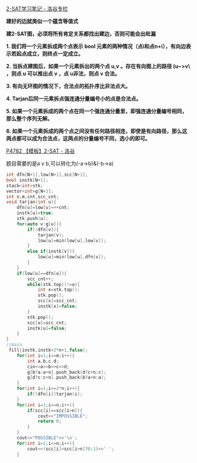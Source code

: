 [2-SAT学习笔记 - 洛谷专栏](https://www.luogu.com.cn/article/5tnmwo5l)

**建好的边就类似一个蕴含等值式**

**建2-SAT图，必须将所有肯定关系都找出建边，否则可能会出纰漏**

**1. 我们将一个元素拆成两个点表示 bool 元素的两种情况（点i和点n+i），有向边表示若起点成立，则终点一定成立。**

**2. 当拆点建图后，如果一个元素拆出的两个点 u,v 。存在有向图上的路径 (u−>v\ ，则点 u 可以推出点 v ，点 u非法，则点 v 合法。**

**3. 有向无环图的情况下，合法点的拓扑序比非法点大。**

**4. Tarjan后同一元素拆点强连通分量编号小的点是合法点。**

**5. 如果一个元素拆成的两个点在同一个强连通分量里，即强连通分量编号相同，那么整个序列无解。**

**6. 如果一个元素拆成的两个点之间没有任何路径相连，即使是有向路径，那么这两点都可以成为合法点，这两点的分量编号不同，选小的即可。**



[P4782 【模板】2-SAT - 洛谷](https://www.luogu.com.cn/problem/P4782)

题目需要的是a v b,可以转化为(-a->b)&(-b->a)

```c++
int dfn[N+1],low[N+1],scc[N+1];
bool instk[N+1];
stack<int>stk;
vector<int>g[N+1];
int n,m,cnt,scc_cnt;
void tarjan(int u){
	dfn[u]=low[u]=++cnt;
	instk[u]=true;
	stk.push(u);
	for(auto v:g[u]){
		if(!dfn[v]){
			tarjan(v);
			low[u]=min(low[u],low[v]);
		}
		else if(instk[v]){
			low[u]=min(low[u],dfn[v]);
		}
	}
	if(low[u]==dfn[u]){
		scc_cnt++;
		while(stk.top()!=u){
			int x=stk.top();
			stk.pop();
			scc[x]=scc_cnt;
			instk[x]=false;
		}
		stk.pop();
		scc[u]=scc_cnt;
		instk[u]=false;
	}
}
//main
 fill(instk,instk+2*n+1,false);
    for(int i=1;i<=m;i++){
    	int a,b,c,d;
    	cin>>a>>b>>c>>d;
    	g[b?a:a+n].push_back(d?c+n:c);
    	g[d?c:c+n].push_back(b?a+n:a);
    }
    for(int i=1;i<=2*n;i++){
    	if(!dfn[i])tarjan(i);
    }
    for(int i=1;i<=n;i++){
    	if(scc[i]==scc[i+n]){
    		cout<<"IMPOSSIBLE";
    		return 0;
    	}
    }
    cout<<"POSSIBLE"<<'\n';
    for(int i=1;i<=n;i++){
    	cout<<(scc[i]<scc[i+n]?0:1)<<' ';
    }
```

